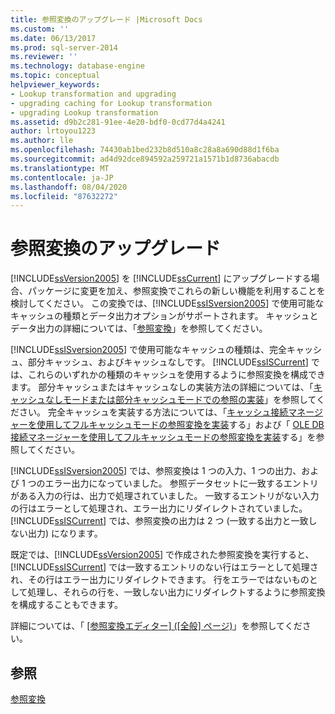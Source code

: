 ```yaml
---
title: 参照変換のアップグレード |Microsoft Docs
ms.custom: ''
ms.date: 06/13/2017
ms.prod: sql-server-2014
ms.reviewer: ''
ms.technology: database-engine
ms.topic: conceptual
helpviewer_keywords:
- Lookup transformation and upgrading
- upgrading caching for Lookup transformation
- upgrading Lookup transformation
ms.assetid: d9b2c281-91ee-4e20-bdf0-0cd77d4a4241
author: lrtoyou1223
ms.author: lle
ms.openlocfilehash: 74430ab1bed232b8d510a8c28a8a690d88d1f6ba
ms.sourcegitcommit: ad4d92dce894592a259721a1571b1d8736abacdb
ms.translationtype: MT
ms.contentlocale: ja-JP
ms.lasthandoff: 08/04/2020
ms.locfileid: "87632272"
---
```

# <a name="upgrade-lookup-transformations"></a>参照変換のアップグレード
  [!INCLUDE[ssVersion2005](../../includes/ssversion2005-md.md)] を [!INCLUDE[ssCurrent](../../includes/sscurrent-md.md)] にアップグレードする場合、パッケージに変更を加え、参照変換でこれらの新しい機能を利用することを検討してください。 この変換では、[!INCLUDE[ssISversion2005](../../includes/ssisversion2005-md.md)] で使用可能なキャッシュの種類とデータ出力オプションがサポートされます。 キャッシュとデータ出力の詳細については、「[参照変換](../../integration-services/data-flow/transformations/lookup-transformation.md)」を参照してください。  
  
 [!INCLUDE[ssISversion2005](../../includes/ssisversion2005-md.md)] で使用可能なキャッシュの種類は、完全キャッシュ、部分キャッシュ、およびキャッシュなしです。 [!INCLUDE[ssISCurrent](../../includes/ssiscurrent-md.md)] では、これらのいずれかの種類のキャッシュを使用するように参照変換を構成できます。 部分キャッシュまたはキャッシュなしの実装方法の詳細については、「[キャッシュなしモードまたは部分キャッシュモードでの参照の実装](../../integration-services/data-flow/transformations/implement-a-lookup-in-no-cache-or-partial-cache-mode.md)」を参照してください。 完全キャッシュを実装する方法については、「[キャッシュ接続マネージャーを使用してフルキャッシュモードの参照変換を実装](../../integration-services/connection-manager/lookup-transformation-full-cache-mode-cache-connection-manager.md)する」および「 [OLE DB 接続マネージャーを使用してフルキャッシュモードの参照変換を実装](../../integration-services/connection-manager/lookup-transformation-full-cache-mode-ole-db-connection-manager.md)する」を参照してください。  
  
 [!INCLUDE[ssISversion2005](../../includes/ssisversion2005-md.md)] では、参照変換は 1 つの入力、1 つの出力、および 1 つのエラー出力になっていました。 参照データセットに一致するエントリがある入力の行は、出力で処理されていました。 一致するエントリがない入力の行はエラーとして処理され、エラー出力にリダイレクトされていました。 [!INCLUDE[ssISCurrent](../../includes/ssiscurrent-md.md)] では、参照変換の出力は 2 つ (一致する出力と一致しない出力) になります。  
  
 既定では、[!INCLUDE[ssVersion2005](../../includes/ssversion2005-md.md)] で作成された参照変換を実行すると、[!INCLUDE[ssISCurrent](../../includes/ssiscurrent-md.md)] では一致するエントリのない行はエラーとして処理され、その行はエラー出力にリダイレクトできます。 行をエラーではないものとして処理し、それらの行を、一致しない出力にリダイレクトするように参照変換を構成することもできます。  
  
 詳細については、「 [[参照変換エディター] &#40;[全般] ページ&#41;](../../integration-services/general-page-of-integration-services-designers-options.md)」を参照してください。  
  
## <a name="see-also"></a>参照  
 [参照変換](../../integration-services/data-flow/transformations/lookup-transformation.md)  
  
  

